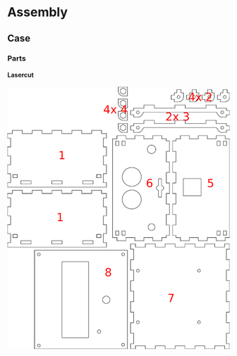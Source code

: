 <h1>Assembly</h1>
<h2>Case</h2>
<h3>Parts</h3>
<h4>Lasercut</h4>
<img src="MiniDeXed Case Cutting Plane.png" alt="Lasercut Case with Numbering" width="600">